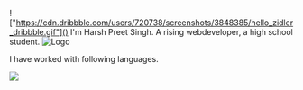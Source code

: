!["https://cdn.dribbble.com/users/720738/screenshots/3848385/hello_zidler_dribbble.gif"]()
I'm Harsh Preet Singh. A rising webdeveloper, a high school student.
![Logo](https://user-images.githubusercontent.com/96297528/204023017-e7c81877-2607-4220-888f-14606a37d739.png)

I have worked with following languages.
<p>
  <img src="	https://encrypted-tbn0.gstatic.com/images?q=tbn:ANd9GcQtlP1J5mqNncn2K0krgyKWzIAEbskKWwgC1Q&usqp=CAU">
</p>


